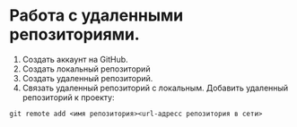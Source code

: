 # **Работа с удаленными репозиториями.**
1. Создать аккаунт на GitHub.
2. Создать локальный репозиторий
3. Создать удаленный репозиторий.
4. Связать удаленный репозиторий с локальным.
Добавить удаленный репозиторий к проекту:
```
git remote add <имя репозитория><url-адресс репозитория в сети>
```
